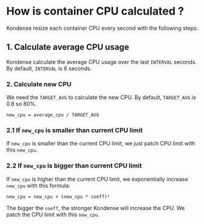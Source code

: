 # How is container CPU calculated ?
Kondense resize each container CPU every second with the following steps.

## 1. Calculate average CPU usage
Kondense calculate the average CPU usage over the last `INTERVAL` seconds. By default, `INTERVAL` is 6 seconds.

### 2. Calculate new CPU
We need the `TARGET_AVG` to calculate the new CPU. By default, `TARGET_AVG` is 0.8 so 80%.

```
new_cpu = average_cpu / TARGET_AVG
```

### 2.1 If `new_cpu` is smaller than current CPU limit

If `new_cpu` is smaller than the current CPU limit, we just patch CPU limit with this `new_cpu`.

### 2.2 If `new_cpu` is bigger than current CPU limit

If `new_cpu` is higher than the current CPU limit, we exponentially increase `new_cpu` with this formula:
```
new_cpu = new_cpu + (new_cpu * coeff)²
```
The bigger the `coeff`, the stronger Kondense will increase the CPU.
We patch the CPU limit with this `new_cpu`.